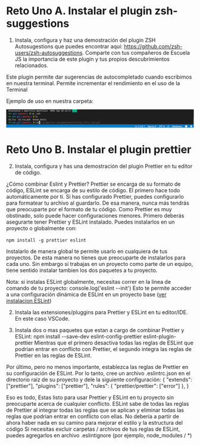# Reto Uno A. Instalar el plugin zsh-suggestions
1. Instala, configura y haz una demostración del plugin ZSH Autosugestions que puedes encontrar aquí: https://github.com/zsh-users/zsh-autosuggestions. Comparte con tus compañeros de Escuela JS la importancia de este plugin y tus propios descubrimientos relacionados.

Este plugin permite dar sugerencias de autocompletado cuando escribimos en nuestra terminal. Permite incrementar el rendimiento en el uso de la Terminal

Ejemplo de uso en nuestra carpeta:

![Screenshot](../img/zsh-suggestions.png)

# Reto Uno B. Instalar el plugin prettier
2. Instala, configura y has una demostración del plugin Prettier en tu editor de código.

¿Cómo combinar Eslint y Prettier?
Prettier se encarga de su formato de código, ESLint se encarga de su estilo de código. El primero hace todo automáticamente por ti. Si has configurado Prettier, puedes configurarlo para formatear tu archivo al guardarlo. De esa manera, nunca más tendrás que preocuparte por el formato de tu código. Como Prettier es muy obstinado, solo puede hacer configuraciones menores.
Primero deberás asegurarte tener Prettier y ESLint instalado. Puedes instalarlos en un proyecto o globalmente con:

``
npm install -g prettier eslint
``

Instalarlo de manera global te permite usarlo en cualquiera de tus proyectos. De esta manera no tienes que preocuparte de instalarlos para cada uno. Sin embargo si trabajas en un proyecto como parte de un equipo, tiene sentido instalar tambien los dos paquetes a tu proyecto.

Nota: si instalas ESLint globalmente, necesitas correr en la linea de comando de tu proyecto: 
console.log('eslint --init')
Esto te permite acceder a una configuración dinámica de ESLint en un proyecto base ([ver instalacion ESLint](https://github.com/gemeloportillo/platzi-escuela-de-javascript/blob/master/retos/Instalaci%C3%B3n-ESLint.txt))

2. Instala las extensiones/pluggins para Prettier y ESLint en tu editor/IDE. En este caso VSCode.

3. Instala dos o mas paquetes que estan a cargo de combinar Prettier y ESLint:
    npm install --save-dev eslint-config-prettier eslint-plugin-prettier
Mientras que el primero desactiva todas las reglas de ESLint que podrían entrar en conflicto con Prettier, el segundo integra las reglas de Prettier en las reglas de ESLint.

Por último, pero no menos importante, establezca las reglas de Prettier en su configuración de ESLint. Por lo tanto, cree un archivo .eslintrc.json en el directorio raíz de su proyecto y dele la siguiente configuración:
    {
      "extends": ["prettier"],
      "plugins": ["prettier"],
      "rules": {
        "prettier/prettier": ["error"]
      },
    }

Eso es todo, Estas listo para usar Prettier y ESLint en tu proyecto sin preocuparte acerca de cualquier conflicto. ESLint sabe de todas las reglas de Prettier al integrar todas las reglas que se aplican y eliminar todas las reglas que podrían entrar en conflicto con ellas.
No debería a partir de ahora haber nada en su camino para mejorar el estilo y la estructura del código
Si necesitas excluir carpetas / archivos de tus reglas de ESLint, puedes agregarlos en archivo .eslintignore (por ejemplo, node_modules / *)

